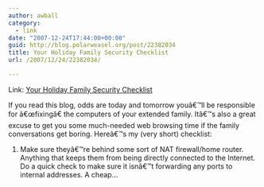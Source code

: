 ```yaml
---
author: awball
category:
  - link
date: "2007-12-24T17:44:00+00:00"
guid: http://blog.polarweasel.org/post/22382034
title: Your Holiday Family Security Checklist
url: /2007/12/24/22382034/

---
```

Link: [Your Holiday Family Security Checklist](http://securosis.com/2007/12/24/your-holiday-family-security-checklist/)

If you read this blog, odds are today and tomorrow youâ€™ll be responsible for â€œfixingâ€ the computers of your extended family. Itâ€™s also a great excuse to get you some much-needed web browsing time if the family conversations get boring. Hereâ€™s my (very short) checklist:  

1. Make sure theyâ€™re behind some sort of NAT firewall/home router. Anything that keeps them from being directly connected to the Internet. Do a quick check to make sure it isnâ€™t forwarding any ports to internal addresses. A cheap…
